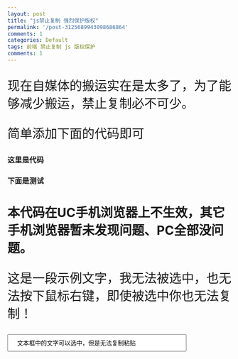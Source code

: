 ```yaml
---
layout: post
title: "js禁止复制 强烈保护版权"
permalink: '/post-3125689943098686864'
comments: 1
categories: Default
tags: 前端 禁止复制 js 版权保护
comments: 1
---
```

现在自媒体的搬运实在是太多了，为了能够减少搬运，禁止复制必不可少。  
  
简单添加下面的代码即可  
  

### 这里是代码

<script src="https://gist.github.com/napoler/59a5cf4d25ddc300df438f72836a7c10.js"></script>

  
  

### 下面是测试

  
  

<style type="text/css">/* 最简单的实现禁止复制的方法，采用css方式禁止文字选择，当然这只兼容webkit内核浏览器 */ * { -webkit-user-select: none; } p {font-family: 'Microsoft Yahei';font-size: 28px;} input {width: 80%; padding: 10px 20px;} </style>

  

# 本代码在UC手机浏览器上不生效，其它手机浏览器暂未发现问题、PC全部没问题。

这是一段示例文字，我无法被选中，也无法按下鼠标右键，即使被选中你也无法复制！  

<input type="text" value="文本框中的文字可以选中，但是无法复制粘贴"/>

  

<script type="text/javascript">// 禁止右键菜单 document.oncontextmenu = function(){ return false; }; // 禁止文字选择 document.onselectstart = function(){ return false; }; // 禁止复制 document.oncopy = function(){ return false; }; // 禁止剪切 document.oncut = function(){ return false; }; // 禁止粘贴 document.onpaste = function(){ return false; };   // 禁止复制 document.oncopy = function(){ return false; }; </script>

  
  
  
  
  
  